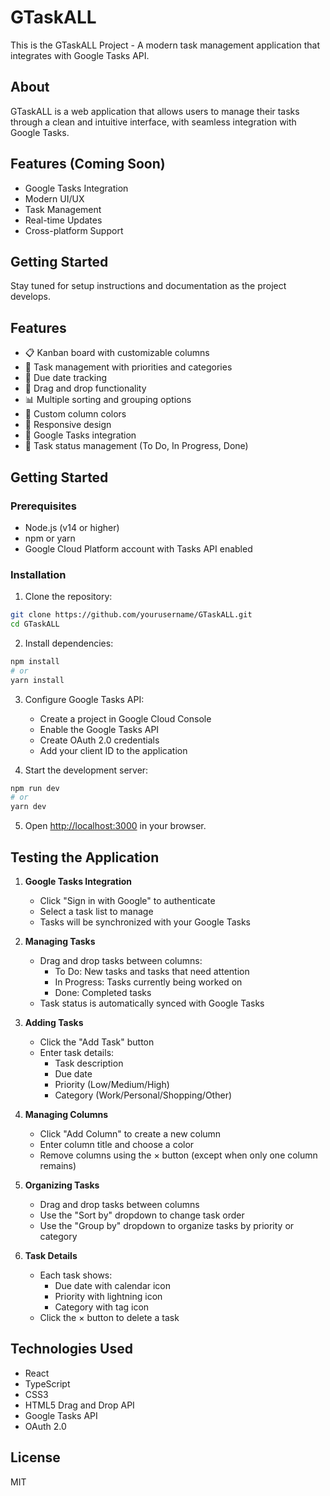 # GTaskALL

This is the GTaskALL Project - A modern task management application that integrates with Google Tasks API.

## About

GTaskALL is a web application that allows users to manage their tasks through a clean and intuitive interface, with seamless integration with Google Tasks.

## Features (Coming Soon)

- Google Tasks Integration
- Modern UI/UX
- Task Management
- Real-time Updates
- Cross-platform Support

## Getting Started

Stay tuned for setup instructions and documentation as the project develops.

## Features

- 📋 Kanban board with customizable columns
- 🎯 Task management with priorities and categories
- 📅 Due date tracking
- 🔄 Drag and drop functionality
- 📊 Multiple sorting and grouping options
- 🎨 Custom column colors
- 📱 Responsive design
- 🔐 Google Tasks integration
- 📝 Task status management (To Do, In Progress, Done)

## Getting Started

### Prerequisites

- Node.js (v14 or higher)
- npm or yarn
- Google Cloud Platform account with Tasks API enabled

### Installation

1. Clone the repository:
```bash
git clone https://github.com/yourusername/GTaskALL.git
cd GTaskALL
```

2. Install dependencies:
```bash
npm install
# or
yarn install
```

3. Configure Google Tasks API:
   - Create a project in Google Cloud Console
   - Enable the Google Tasks API
   - Create OAuth 2.0 credentials
   - Add your client ID to the application

4. Start the development server:
```bash
npm run dev
# or
yarn dev
```

5. Open [http://localhost:3000](http://localhost:3000) in your browser.

## Testing the Application

1. **Google Tasks Integration**
   - Click "Sign in with Google" to authenticate
   - Select a task list to manage
   - Tasks will be synchronized with your Google Tasks

2. **Managing Tasks**
   - Drag and drop tasks between columns:
     - To Do: New tasks and tasks that need attention
     - In Progress: Tasks currently being worked on
     - Done: Completed tasks
   - Task status is automatically synced with Google Tasks

3. **Adding Tasks**
   - Click the "Add Task" button
   - Enter task details:
     - Task description
     - Due date
     - Priority (Low/Medium/High)
     - Category (Work/Personal/Shopping/Other)

4. **Managing Columns**
   - Click "Add Column" to create a new column
   - Enter column title and choose a color
   - Remove columns using the × button (except when only one column remains)

5. **Organizing Tasks**
   - Drag and drop tasks between columns
   - Use the "Sort by" dropdown to change task order
   - Use the "Group by" dropdown to organize tasks by priority or category

6. **Task Details**
   - Each task shows:
     - Due date with calendar icon
     - Priority with lightning icon
     - Category with tag icon
   - Click the × button to delete a task

## Technologies Used

- React
- TypeScript
- CSS3
- HTML5 Drag and Drop API
- Google Tasks API
- OAuth 2.0

## License

MIT

